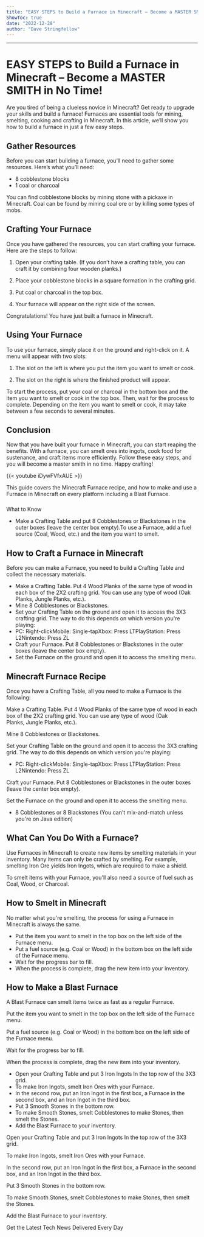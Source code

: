```yaml
---
title: "EASY STEPS to Build a Furnace in Minecraft – Become a MASTER SMITH in No Time!"
ShowToc: true 
date: "2022-12-28"
author: "Dave Stringfellow"
---
```

*****
# EASY STEPS to Build a Furnace in Minecraft – Become a MASTER SMITH in No Time!

Are you tired of being a clueless novice in Minecraft? Get ready to upgrade your skills and build a furnace! Furnaces are essential tools for mining, smelting, cooking and crafting in Minecraft.  In this article, we’ll show you how to build a furnace in just a few easy steps.

## Gather Resources

Before you can start building a furnace, you’ll need to gather some resources. Here’s what you’ll need:

- 8 cobblestone blocks
- 1 coal or charcoal

You can find cobblestone blocks by mining stone with a pickaxe in Minecraft. Coal can be found by mining coal ore or by killing some types of mobs.

## Crafting Your Furnace

Once you have gathered the resources, you can start crafting your furnace. Here are the steps to follow:

1. Open your crafting table. (If you don’t have a crafting table, you can craft it by combining four wooden planks.)

2. Place your cobblestone blocks in a square formation in the crafting grid.

3. Put coal or charcoal in the top box.

4. Your furnace will appear on the right side of the screen.

Congratulations! You have just built a furnace in Minecraft. 

## Using Your Furnace 

To use your furnace, simply place it on the ground and right-click on it. A menu will appear with two slots:

1. The slot on the left is where you put the item you want to smelt or cook.

2. The slot on the right is where the finished product will appear.

To start the process, put your coal or charcoal in the bottom box and the item you want to smelt or cook in the top box. Then, wait for the process to complete. Depending on the item you want to smelt or cook, it may take between a few seconds to several minutes.

## Conclusion

Now that you have built your furnace in Minecraft, you can start reaping the benefits. With a furnace, you can smelt ores into ingots, cook food for sustenance, and craft items more efficiently. Follow these easy steps, and you will become a master smith in no time. Happy crafting!

{{< youtube iDywFVfxAUE >}} 




This guide covers the Minecraft Furnace recipe, and how to make and use a Furnace in Minecraft on every platform including a Blast Furnace.

 
### 
What to Know
 
- Make a Crafting Table and put 8 Cobblestones or Blackstones in the outer boxes (leave the center box empty).To use a Furnace, add a fuel source (Coal, Wood, etc.) and the item you want to smelt.

 
##   How to Craft a Furnace in Minecraft  
 

Before you can make a Furnace, you need to build a Crafting Table and collect the necessary materials.

 
- Make a Crafting Table. Put 4 Wood Planks of the same type of wood in each box of the 2X2 crafting grid. You can use any type of wood (Oak Planks, Jungle Planks, etc.).
 - Mine 8 Cobblestones or Blackstones.
 - Set your Crafting Table on the ground and open it to access the 3X3 crafting grid. The way to do this depends on which version you're playing:
 - PC: Right-clickMobile: Single-tapXbox: Press LTPlayStation: Press L2Nintendo: Press ZL
 - Craft your Furnace. Put 8 Cobblestones or Blackstones in the outer boxes (leave the center box empty).
 - Set the Furnace on the ground and open it to access the smelting menu.

 
##   Minecraft Furnace Recipe  
 

Once you have a Crafting Table, all you need to make a Furnace is the following:

 

Make a Crafting Table. Put 4 Wood Planks of the same type of wood in each box of the 2X2 crafting grid. You can use any type of wood (Oak Planks, Jungle Planks, etc.).

 

Mine 8 Cobblestones or Blackstones.

 

Set your Crafting Table on the ground and open it to access the 3X3 crafting grid. The way to do this depends on which version you're playing:

 
- PC: Right-clickMobile: Single-tapXbox: Press LTPlayStation: Press L2Nintendo: Press ZL

 

Craft your Furnace. Put 8 Cobblestones or Blackstones in the outer boxes (leave the center box empty).

 

Set the Furnace on the ground and open it to access the smelting menu.

 
- 8 Cobblestones or 8 Blackstones (You can't mix-and-match unless you're on Java edition)

 
##   What Can You Do With a Furnace?  
 

Use Furnaces in Minecraft to create new items by smelting materials in your inventory. Many items can only be crafted by smelting. For example, smelting Iron Ore yields Iron Ingots, which are required to make a shield.

 
To smelt items with your Furnace, you'll also need a source of fuel such as Coal, Wood, or Charcoal.
 
##   How to Smelt in Minecraft  
 

No matter what you're smelting, the process for using a Furnace in Minecraft is always the same.

 
- Put the item you want to smelt in the top box on the left side of the Furnace menu.
 - Put a fuel source (e.g. Coal or Wood) in the bottom box on the left side of the Furnace menu.
 - Wait for the progress bar to fill.
 - When the process is complete, drag the new item into your inventory.

 
##   How to Make a Blast Furnace  
 

A Blast Furnace can smelt items twice as fast as a regular Furnace.

 

Put the item you want to smelt in the top box on the left side of the Furnace menu.

 

Put a fuel source (e.g. Coal or Wood) in the bottom box on the left side of the Furnace menu.

 

Wait for the progress bar to fill.

 

When the process is complete, drag the new item into your inventory.

 
- Open your Crafting Table and put 3 Iron Ingots In the top row of the 3X3 grid.
 - To make Iron Ingots, smelt Iron Ores with your Furnace.
 - In the second row, put an Iron Ingot in the first box, a Furnace in the second box, and an Iron Ingot in the third box.
 - Put 3 Smooth Stones in the bottom row.
 - To make Smooth Stones, smelt Cobblestones to make Stones, then smelt the Stones.
 - Add the Blast Furnace to your inventory.

 

Open your Crafting Table and put 3 Iron Ingots In the top row of the 3X3 grid.

 
To make Iron Ingots, smelt Iron Ores with your Furnace.
 

In the second row, put an Iron Ingot in the first box, a Furnace in the second box, and an Iron Ingot in the third box.

 

Put 3 Smooth Stones in the bottom row.

 
To make Smooth Stones, smelt Cobblestones to make Stones, then smelt the Stones.
 

Add the Blast Furnace to your inventory.

 

Get the Latest Tech News Delivered Every Day




